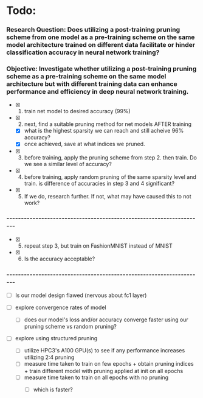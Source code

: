 # Todo:

### Research Question: Does utilizing a post-training pruning scheme from one model as a pre-training scheme on the same model architecture trained on different data facilitate or hinder classification accuracy in neural network training?

### Objective: Investigate whether utilizing a post-training pruning scheme as a pre-training scheme on the same model architecture but with different training data can enhance performance and efficiency in deep neural network training.

- [x] 1) train net model to desired accuracy (99%)
- [x] 2) next, find a suitable pruning method for net models AFTER training
    - [x] what is the highest sparsity we can reach and still acheive 96% accuracy?
    - [x] once achieved, save at what indices we pruned.
- [x] 3) before training, apply the pruning scheme from step 2. then train. Do we see a similar level of accuracy? 
- [x] 4) before training, apply random pruning of the same sparsity level and train. is difference of accuracies in step 3 and 4 significant?
- [x] 5) If we do, research further. If not, what may have caused this to not work?

### --------------------------------------------------------------------

- [x] 5) repeat step 3, but train on FashionMNIST instead of MNIST
- [x] 6) Is the accuracy acceptable?

### --------------------------------------------------------------------

- [ ] Is our model design flawed (nervous about fc1 layer)

- [ ] explore convergence rates of model
  - [ ] does our model's loss and/or accuracy converge faster using our pruning scheme vs random pruning?

- [ ] explore using structured pruning
  - [ ] utilize HPC3's A100 GPU(s) to see if any performance increases utilizing 2:4 pruning
  - [ ] measure time taken to train on few epochs + obtain pruning indices + train different model with pruning applied at init on all epochs
  - [ ] measure time taken to train on all epochs with no pruning
    - [ ] which is faster?
 
